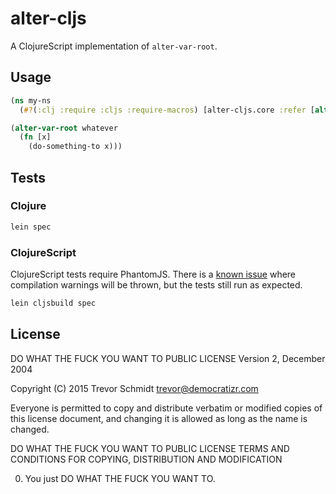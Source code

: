 # alter-cljs

A ClojureScript implementation of `alter-var-root`.

## Usage

```clojure
(ns my-ns
  (#?(:clj :require :cljs :require-macros) [alter-cljs.core :refer [alter-var-root]]))

(alter-var-root whatever
  (fn [x]
    (do-something-to x)))
```

## Tests

### Clojure

```bash
lein spec
```

### ClojureScript

ClojureScript tests require PhantomJS. There is a [known issue](https://github.com/slagyr/speclj/issues/133) where compilation warnings will be thrown, but the tests still run as expected.

```bash
lein cljsbuild spec
```

## License

DO WHAT THE FUCK YOU WANT TO PUBLIC LICENSE
Version 2, December 2004

Copyright (C) 2015 Trevor Schmidt <trevor@democratizr.com>

Everyone is permitted to copy and distribute verbatim or modified
copies of this license document, and changing it is allowed as long
as the name is changed.

DO WHAT THE FUCK YOU WANT TO PUBLIC LICENSE
TERMS AND CONDITIONS FOR COPYING, DISTRIBUTION AND MODIFICATION

0. You just DO WHAT THE FUCK YOU WANT TO.
